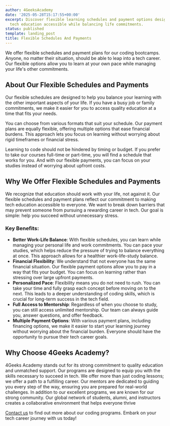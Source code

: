 ```yaml
---
author: 4GeeksAcademy
date: '2025-05-28T15:17:55+00:00'
excerpt: Discover flexible learning schedules and payment options designed to make
  tech education accessible while balancing life commitments.
status: published
template: landing_post
title: Flexible Schedules And Payments
---
```

We offer flexible schedules and payment plans for our coding bootcamps. Anyone, no matter their situation, should be able to leap into a tech career. Our flexible options allow you to learn at your own pace while managing your life's other commitments.

## About Our Flexible Schedules and Payments
Our flexible schedules are designed to help you balance your learning with the other important aspects of your life. If you have a busy job or family commitments, we make it easier for you to access quality education at a time that fits your needs.

You can choose from various formats that suit your schedule. Our payment plans are equally flexible, offering multiple options that ease financial burdens. This approach lets you focus on learning without worrying about rigid timeframes or financial stress.

Learning to code should not be hindered by timing or budget. If you prefer to take our courses full-time or part-time, you will find a schedule that works for you. And with our flexible payments, you can focus on your studies instead of worrying about upfront costs.


## Why We Offer Flexible Schedules and Payments

We recognize that education should work with your life, not against it. Our flexible schedules and payment plans reflect our commitment to making tech education accessible to everyone. We want to break down barriers that may prevent someone from pursuing a rewarding career in tech. Our goal is simple: help you succeed without unnecessary stress.

### Key Benefits:
- **Better Work-Life Balance**: With flexible schedules, you can learn while managing your personal life and work commitments. You can pace your studies, which helps reduce the pressure of trying to balance everything at once. This approach allows for a healthier work-life-study balance.
- **Financial Flexibility**:  We understand that not everyone has the same financial situation. Our flexible payment options allow you to pay in a way that fits your budget. You can focus on learning rather than stressing over large upfront payments.
- **Personalized Pace**: Flexibility means you do not need to rush. You can take your time and fully grasp each concept before moving on to the next. This leads to a deeper understanding of coding skills, which is crucial for long-term success in the tech field.
- **Full Access to Mentorship**:  Regardless of when you choose to study, you can still access unlimited mentorship. Our team can always guide you, answer questions, and offer feedback. 
- **Multiple Payment Options**: With various payment plans, including financing options, we make it easier to start your learning journey without worrying about the financial burden. Everyone should have the opportunity to pursue their tech career goals.

## Why Choose 4Geeks Academy?

4Geeks Academy stands out for its strong commitment to quality education and unmatched support. Our programs are designed to equip you with the skills necessary to succeed in tech. We offer more than just coding lessons; we offer a path to a fulfilling career. Our mentors are dedicated to guiding you every step of the way, ensuring you are prepared for real-world challenges.
In addition to our excellent programs, we are known for our strong community. Our global network of students, alumni, and instructors creates a collaborative environment that helps everyone thrive


[Contact us](https://4geeksacademy.com/us/contact) to find out more about our coding programs. Embark on your tech career journey with us today!